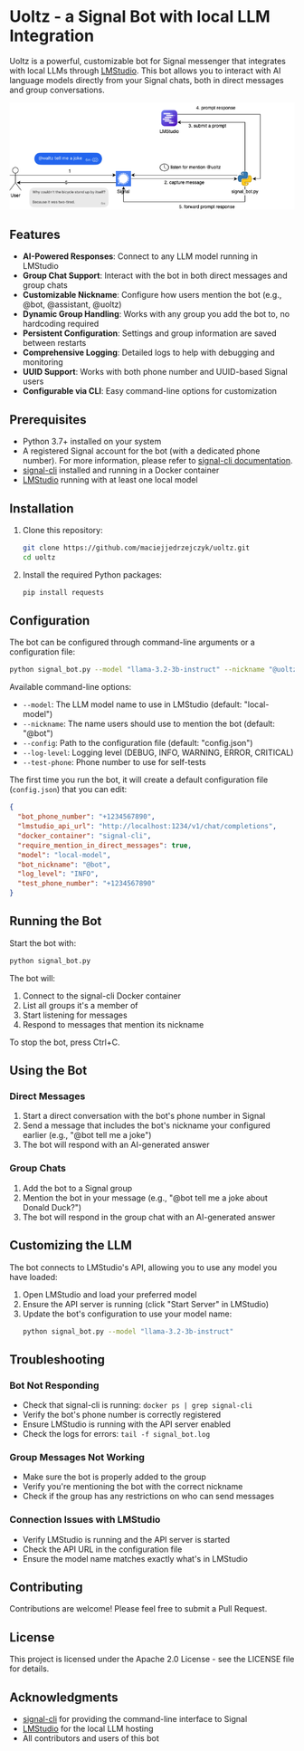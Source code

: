 # Uoltz - a Signal Bot with local LLM Integration

Uoltz is a powerful, customizable bot for Signal messenger that integrates with local LLMs through [LMStudio](https://lmstudio.ai/). This bot allows you to interact with AI language models directly from your Signal chats, both in direct messages and group conversations.

![Uoltz Bot](./uoltz-diagram.png)

## Features

- **AI-Powered Responses**: Connect to any LLM model running in LMStudio
- **Group Chat Support**: Interact with the bot in both direct messages and group chats
- **Customizable Nickname**: Configure how users mention the bot (e.g., @bot, @assistant, @uoltz)
- **Dynamic Group Handling**: Works with any group you add the bot to, no hardcoding required
- **Persistent Configuration**: Settings and group information are saved between restarts
- **Comprehensive Logging**: Detailed logs to help with debugging and monitoring
- **UUID Support**: Works with both phone number and UUID-based Signal users
- **Configurable via CLI**: Easy command-line options for customization

## Prerequisites

- Python 3.7+ installed on your system
- A registered Signal account for the bot (with a dedicated phone number). For more information, please refer to [signal-cli documentation](https://github.com/AsamK/signal-cli/wiki/Registration-with-captcha).
- [signal-cli](https://github.com/AsamK/signal-cli) installed and running in a Docker container
- [LMStudio](https://lmstudio.ai/) running with at least one local model

## Installation

1. Clone this repository:
   ```bash
   git clone https://github.com/maciejjedrzejczyk/uoltz.git
   cd uoltz
   ```

2. Install the required Python packages:
   ```bash
   pip install requests
   ```

## Configuration

The bot can be configured through command-line arguments or a configuration file:

```bash
python signal_bot.py --model "llama-3.2-3b-instruct" --nickname "@uoltz" --log-level INFO --test-phone "+1234567890"
```

Available command-line options:
- `--model`: The LLM model name to use in LMStudio (default: "local-model")
- `--nickname`: The name users should use to mention the bot (default: "@bot")
- `--config`: Path to the configuration file (default: "config.json")
- `--log-level`: Logging level (DEBUG, INFO, WARNING, ERROR, CRITICAL)
- `--test-phone`: Phone number to use for self-tests

The first time you run the bot, it will create a default configuration file (`config.json`) that you can edit:

```json
{
  "bot_phone_number": "+1234567890",
  "lmstudio_api_url": "http://localhost:1234/v1/chat/completions",
  "docker_container": "signal-cli",
  "require_mention_in_direct_messages": true,
  "model": "local-model",
  "bot_nickname": "@bot",
  "log_level": "INFO",
  "test_phone_number": "+1234567890"
}
```

## Running the Bot

Start the bot with:

```bash
python signal_bot.py
```

The bot will:
1. Connect to the signal-cli Docker container
2. List all groups it's a member of
3. Start listening for messages
4. Respond to messages that mention its nickname

To stop the bot, press Ctrl+C.

## Using the Bot

### Direct Messages

1. Start a direct conversation with the bot's phone number in Signal
2. Send a message that includes the bot's nickname your configured earlier (e.g., "@bot tell me a joke")
3. The bot will respond with an AI-generated answer

### Group Chats

1. Add the bot to a Signal group
2. Mention the bot in your message (e.g., "@bot tell me a joke about Donald Duck?")
3. The bot will respond in the group chat with an AI-generated answer

## Customizing the LLM

The bot connects to LMStudio's API, allowing you to use any model you have loaded:

1. Open LMStudio and load your preferred model
2. Ensure the API server is running (click "Start Server" in LMStudio)
3. Update the bot's configuration to use your model name:
   ```bash
   python signal_bot.py --model "llama-3.2-3b-instruct"
   ```

## Troubleshooting

### Bot Not Responding

- Check that signal-cli is running: `docker ps | grep signal-cli`
- Verify the bot's phone number is correctly registered
- Ensure LMStudio is running with the API server enabled
- Check the logs for errors: `tail -f signal_bot.log`

### Group Messages Not Working

- Make sure the bot is properly added to the group
- Verify you're mentioning the bot with the correct nickname
- Check if the group has any restrictions on who can send messages

### Connection Issues with LMStudio

- Verify LMStudio is running and the API server is started
- Check the API URL in the configuration file
- Ensure the model name matches exactly what's in LMStudio

## Contributing

Contributions are welcome! Please feel free to submit a Pull Request.

## License

This project is licensed under the Apache 2.0 License - see the LICENSE file for details.

## Acknowledgments

- [signal-cli](https://github.com/AsamK/signal-cli) for providing the command-line interface to Signal
- [LMStudio](https://lmstudio.ai/) for the local LLM hosting
- All contributors and users of this bot